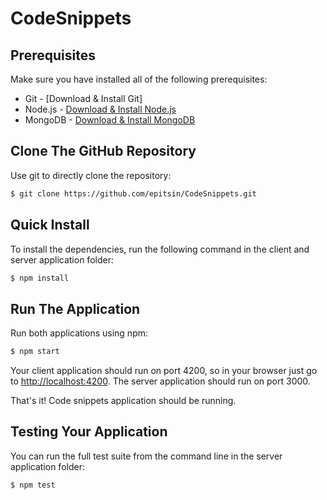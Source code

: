 # CodeSnippets

## Prerequisites
Make sure you have installed all of the following prerequisites:
* Git - [Download & Install Git]
* Node.js - [Download & Install Node.js](https://nodejs.org/en/download/)
* MongoDB - [Download & Install MongoDB](http://www.mongodb.org/downloads)

## Clone The GitHub Repository
Use git to directly clone the repository:

```bash
$ git clone https://github.com/epitsin/CodeSnippets.git
```

## Quick Install
To install the dependencies, run the following command in the client and server application folder:

```bash
$ npm install
```

## Run The Application

Run both applications using npm:

```bash
$ npm start
```

Your client application should run on port 4200, so in your browser just go to [http://localhost:4200](http://localhost:4200). The server application should run on port 3000.

That's it! Code snippets application should be running.

## Testing Your Application
You can run the full test suite from the command line in the server application folder:

```bash
$ npm test
```
